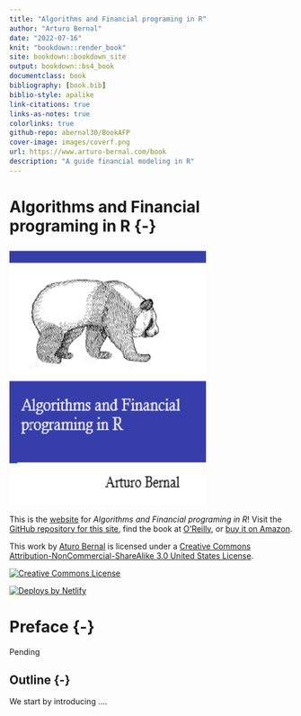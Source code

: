 ```yaml
--- 
title: "Algorithms and Financial programing in R"
author: "Arturo Bernal"
date: "2022-07-16"
knit: "bookdown::render_book"
site: bookdown::bookdown_site
output: bookdown::bs4_book
documentclass: book
bibliography: [book.bib]
biblio-style: apalike
link-citations: true
links-as-notes: true
colorlinks: true
github-repo: abernal30/BookAFP 
cover-image: images/coverf.png
url: https://www.arturo-bernal.com/book
description: "A guide financial modeling in R"
---
```





# Algorithms and Financial programing in R {-}

<a href=""><img src="images/coverf.png" width="350" height="460" alt="Buy from Amazon" class="cover" /></a>

This is the [website]() for *Algorithms and Financial programing in R*! Visit the [GitHub repository for this site](), find the book at [O'Reilly](), or [buy it on Amazon]().

This work by [Aturo Bernal]() is licensed under a <a rel="license" href="">Creative Commons Attribution-NonCommercial-ShareAlike 3.0 United States License</a>.

<a rel="license" href=""><img alt="Creative Commons License" style="border-width:0" src="https://i.creativecommons.org/l/by-nc-sa/3.0/us/88x31.png" /></a>

<a href="https://www.netlify.com"> <img src="https://www.netlify.com/v3/img/components/netlify-color-accent.svg" alt="Deploys by Netlify" /> </a>


<script>
  (function(i,s,o,g,r,a,m){i['GoogleAnalyticsObject']=r;i[r]=i[r]||function(){
  (i[r].q=i[r].q||[]).push(arguments)},i[r].l=1*new Date();a=s.createElement(o),
  m=s.getElementsByTagName(o)[0];a.async=1;a.src=g;m.parentNode.insertBefore(a,m)
  })(window,document,'script','https://www.google-analytics.com/analytics.js','ga');

  ga('create', 'UA-68765210-2', 'auto');
  ga('send', 'pageview');

</script>


# Preface {-}

Pending



## Outline {-}

We start by introducing ....

